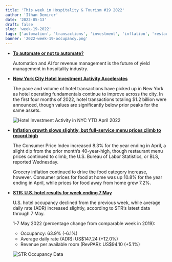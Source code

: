 ```yaml
---
title: 'This week in Hospitality & Tourism #19 2022'
author: 'Ilhan Demirer'
date: '2022-05-13'
draft: false
slug: 'week-19-2022'
tags: ['automation', 'transactions', 'investment', 'inflation', 'restaurants', 'news', 'str']
banner: '2022-week-19-occupancy.png'
---
```


- **[To automate or not to automate?](https://insights.ehotelier.com/insights/2022/05/12/to-automate-or-not-to-automate/)**

  Automation and AI for revenue management is the future of yield management in hospitality industry.

- **[New York City Hotel Investment Activity Accelerates](https://www.costar.com/article/1765964358/new-york-city-hotel-investment-activity-accelerates)**

  The pace and volume of hotel transactions have picked up in New York as hotel operating fundamentals continue to improve across the city. In the first four months of 2022, hotel transactions totaling $1.2 billion were announced, though values are significantly below prior peaks for the same assets.

  ![Hotel Investment Activity in NYC YTD April 2022](/images/blogimages/2022-week-19-transactions.jpeg)

- **[Inflation growth slows slightly, but full-service menu prices climb to record high](https://www.nrn.com/finance/inflation-growth-slows-slightly-full-service-menu-prices-climb-record-high)**

  The Consumer Price Index increased 8.3% for the year ending in April, a slight dip from the prior month’s 40-year-high, though restaurant menu prices continued to climb, the U.S. Bureau of Labor Statistics, or BLS, reported Wednesday.

  Grocery inflation continued to drive the food category increase, however. Consumer prices for food at home was up 10.8% for the year ending in April, while prices for food away from home grew 7.2%.

- **[STR: U.S. hotel results for week ending 7 May](https://str.com/press-release/str-us-hotel-results-week-ending-7-may)**

  U.S. hotel occupancy declined from the previous week, while average daily rate (ADR) increased slightly, according to STR‘s latest data through 7 May.

  1-7 May 2022 (percentage change from comparable week in 2019):

  - Occupancy: 63.9% (-6.1%)
  - Average daily rate (ADR): US$147.24 (+12.0%)
  - Revenue per available room (RevPAR): US$94.10 (+5.1%)

  ![STR Occupancy Data](/images/blogimages/2022-week-19-occupancy.png)
